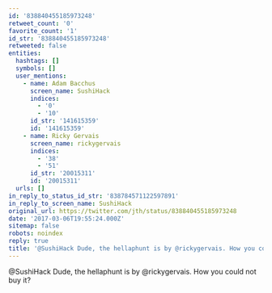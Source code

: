 ```yaml
---
id: '838840455185973248'
retweet_count: '0'
favorite_count: '1'
id_str: '838840455185973248'
retweeted: false
entities:
  hashtags: []
  symbols: []
  user_mentions:
    - name: Adam Bacchus
      screen_name: SushiHack
      indices:
        - '0'
        - '10'
      id_str: '141615359'
      id: '141615359'
    - name: Ricky Gervais
      screen_name: rickygervais
      indices:
        - '38'
        - '51'
      id_str: '20015311'
      id: '20015311'
  urls: []
in_reply_to_status_id_str: '838784571122597891'
in_reply_to_screen_name: SushiHack
original_url: https://twitter.com/jth/status/838840455185973248
date: '2017-03-06T19:55:24.000Z'
sitemap: false
robots: noindex
reply: true
title: '@SushiHack Dude, the hellaphunt is by @rickygervais. How you could not buy it?'
---
```


@SushiHack Dude, the hellaphunt is by @rickygervais. How you could not buy it?